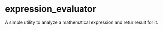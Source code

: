 # expression_evaluator
A simple utility to analyze a mathematical expression and retur result for it. 
